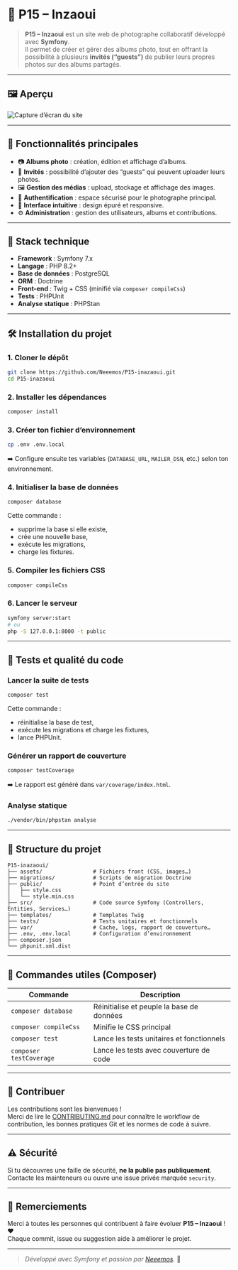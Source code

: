 # 📸 P15 – Inzaoui

> **P15 – Inzaoui** est un site web de photographe collaboratif développé avec **Symfony**.  
> Il permet de créer et gérer des albums photo, tout en offrant la possibilité à plusieurs **invités (“guests”)** de publier leurs propres photos sur des albums partagés.

---

## 🖼️ Aperçu

![Capture d’écran du site](URL_A_COMPLETER)

---

## 🚀 Fonctionnalités principales

- 📷 **Albums photo** : création, édition et affichage d’albums.  
- 👥 **Invités** : possibilité d’ajouter des “guests” qui peuvent uploader leurs photos.  
- 🖼️ **Gestion des médias** : upload, stockage et affichage des images.  
- 🔐 **Authentification** : espace sécurisé pour le photographe principal.  
- 💬 **Interface intuitive** : design épuré et responsive.  
- ⚙️ **Administration** : gestion des utilisateurs, albums et contributions.

---

## 🧱 Stack technique

- **Framework** : Symfony 7.x  
- **Langage** : PHP 8.2+  
- **Base de données** : PostgreSQL  
- **ORM** : Doctrine  
- **Front-end** : Twig + CSS (minifié via `composer compileCss`)  
- **Tests** : PHPUnit  
- **Analyse statique** : PHPStan  

---

## 🛠️ Installation du projet

### 1. Cloner le dépôt

```bash
git clone https://github.com/Neeemos/P15-inazaoui.git
cd P15-inazaoui
```

### 2. Installer les dépendances

```bash
composer install
```

### 3. Créer ton fichier d’environnement

```bash
cp .env .env.local
```

➡️ Configure ensuite tes variables (`DATABASE_URL`, `MAILER_DSN`, etc.) selon ton environnement.

### 4. Initialiser la base de données

```bash
composer database
```

Cette commande :
- supprime la base si elle existe,
- crée une nouvelle base,
- exécute les migrations,
- charge les fixtures.

### 5. Compiler les fichiers CSS

```bash
composer compileCss
```

### 6. Lancer le serveur

```bash
symfony server:start
# ou
php -S 127.0.0.1:8000 -t public
```

---

## 🧪 Tests et qualité du code

### Lancer la suite de tests

```bash
composer test
```

Cette commande :
- réinitialise la base de test,
- exécute les migrations et charge les fixtures,
- lance PHPUnit.

### Générer un rapport de couverture

```bash
composer testCoverage
```

➡️ Le rapport est généré dans `var/coverage/index.html`.

### Analyse statique

```bash
./vendor/bin/phpstan analyse
```

---

## 🧭 Structure du projet

```
P15-inazaoui/
├── assets/                # Fichiers front (CSS, images…)
├── migrations/            # Scripts de migration Doctrine
├── public/                # Point d’entrée du site
│   ├── style.css
│   └── style.min.css
├── src/                   # Code source Symfony (Controllers, Entities, Services…)
├── templates/             # Templates Twig
├── tests/                 # Tests unitaires et fonctionnels
├── var/                   # Cache, logs, rapport de couverture…
├── .env, .env.local       # Configuration d’environnement
├── composer.json
└── phpunit.xml.dist
```

---

## 🧩 Commandes utiles (Composer)

| Commande | Description |
|-----------|-------------|
| `composer database` | Réinitialise et peuple la base de données |
| `composer compileCss` | Minifie le CSS principal |
| `composer test` | Lance les tests unitaires et fonctionnels |
| `composer testCoverage` | Lance les tests avec couverture de code |

---

## 🤝 Contribuer

Les contributions sont les bienvenues !  
Merci de lire le [CONTRIBUTING.md](./CONTRIBUTING.md) pour connaître le workflow de contribution, les bonnes pratiques Git et les normes de code à suivre.

---

## ⚠️ Sécurité

Si tu découvres une faille de sécurité, **ne la publie pas publiquement**.  
Contacte les mainteneurs ou ouvre une issue privée marquée `security`.

---


## 💬 Remerciements

Merci à toutes les personnes qui contribuent à faire évoluer **P15 – Inzaoui** ! ❤️  
Chaque commit, issue ou suggestion aide à améliorer le projet.

---

> _Développé avec Symfony et passion par [Neeemos](https://github.com/Neeemos)._ 🐘
